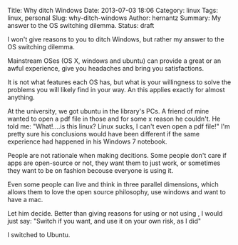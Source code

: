 Title: Why ditch Windows
Date: 2013-07-03 18:06
Category: linux
Tags: linux, personal
Slug: why-ditch-windows 
Author: hernantz 
Summary: My answer to the OS switching dilemma. 
Status: draft


I won't give reasons to you to ditch Windows, but rather my answer to 
the OS switching dilemma.

Mainstream OSes (OS X, windows and ubuntu) can provide a great or an awful 
experience, give you headaches and bring you satisfactions. 

It is not what features each OS has, but what is your willingness to solve 
the problems you will likely find in your way. 
An this applies exactly for almost anything.

At the university, we got ubuntu in the library's PCs. A friend of mine wanted 
to open a pdf file in those and for some x reason he couldn't. He told me: 
"What!....is this linux? Linux sucks, I can't even open a pdf file!" 
I'm pretty sure his conclusions would have been different if the same experience 
had happened in his Windows 7 notebook.

People are not rationale when making decitions. Some people don't care if apps are open-source or not, 
they want them to just work, or sometimes they want to be on fashion becouse 
everyone is using it.

Even some people can live and think in three parallel dimensions, which allows 
them to love the open source philosophy, use windows and want to have a mac.

Let him decide. Better than giving reasons for using or not using <insert OS here>, 
I would just say: "Switch if you want, and use it on your own risk, as I did"

I switched to Ubuntu.
